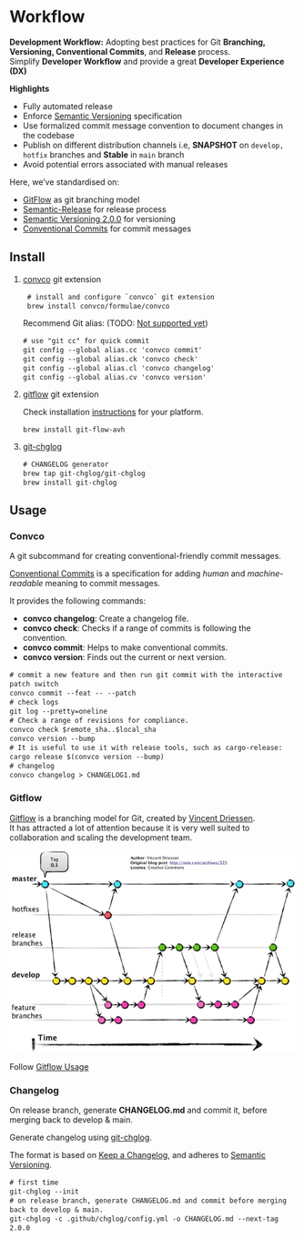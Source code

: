# Workflow

**Development Workflow:** Adopting best practices for Git **Branching, Versioning, Conventional Commits**, and **Release** process.<br/>
Simplify **Developer Workflow** and provide a great **Developer Experience (DX)**

**Highlights**
- Fully automated release
- Enforce [Semantic Versioning](https://semver.org) specification
- Use formalized commit message convention to document changes in the codebase
- Publish on different distribution channels i.e, __SNAPSHOT__ on `develop, hotfix` branches and __Stable__ in `main` branch
- Avoid potential errors associated with manual releases

Here, we’ve standardised on:

- [GitFlow](https://nvie.com/posts/a-successful-git-branching-model/) as git branching model
- [Semantic-Release](https://semantic-release.gitbook.io/semantic-release/) for release process
- [Semantic Versioning 2.0.0](https://semver.org/) for versioning
- [Conventional Commits](https://www.conventionalcommits.org/en/v1.0.0/) for commit messages


## Install

1. [convco](https://convco.github.io/) git extension

    ```shell
     # install and configure `convco` git extension
     brew install convco/formulae/convco
    ```

    Recommend Git alias: (TODO: [Not supported yet](https://github.com/ttys3/git-cz))
    ```shell
    # use "git cc" for quick commit
    git config --global alias.cc 'convco commit'
    git config --global alias.ck 'convco check'
    git config --global alias.cl 'convco changelog'
    git config --global alias.cv 'convco version'
    ```

2. [gitflow](https://github.com/petervanderdoes/gitflow-avh) git extension

   Check installation [instructions](https://github.com/petervanderdoes/gitflow-avh/wiki/Installation) for your platform.
    ```shell
    brew install git-flow-avh
    ```

3. [git-chglog](https://github.com/git-chglog/git-chglog)

    ```shell
    # CHANGELOG generator
    brew tap git-chglog/git-chglog
    brew install git-chglog
    ```

## Usage

### Convco
A git subcommand for creating conventional-friendly commit messages.

[Conventional Commits](https://www.conventionalcommits.org/en/v1.0.0/) is a specification for adding _human_ and _machine-readable_ meaning to commit messages.

It provides the following commands:
  * **convco changelog**: Create a changelog file.
  * **convco check**: Checks if a range of commits is following the convention.
  * **convco commit**: Helps to make conventional commits.
  * **convco version**: Finds out the current or next version.

```shell
# commit a new feature and then run git commit with the interactive patch switch
convco commit --feat -- --patch
# check logs
git log --pretty=oneline
# Check a range of revisions for compliance.
convco check $remote_sha..$local_sha
convco version --bump
# It is useful to use it with release tools, such as cargo-release:
cargo release $(convco version --bump)
# changelog
convco changelog > CHANGELOG1.md
```

### Gitflow
[Gitflow](http://nvie.com/posts/a-successful-git-branching-model/) is a branching model for Git, created
by [Vincent Driessen](https://nvie.com/about/).  
It has attracted a lot of attention because it is very well suited to collaboration and scaling the development team.

![Gitflow](../images/gitflow-overview.webp)

Follow [Gitflow Usage](./gitflow.md)

### Changelog

On release branch, generate __CHANGELOG.md__ and commit it, before merging back to develop & main.

Generate changelog using [git-chglog](https://github.com/git-chglog/git-chglog).

The format is based on [Keep a Changelog](https://keepachangelog.com/en/1.0.0/), and adheres
to [Semantic Versioning](https://semver.org/spec/v2.0.0.html).

```shell
# first time
git-chglog --init
# on release branch, generate CHANGELOG.md and commit before merging back to develop & main.
git-chglog -c .github/chglog/config.yml -o CHANGELOG.md --next-tag 2.0.0
```


 